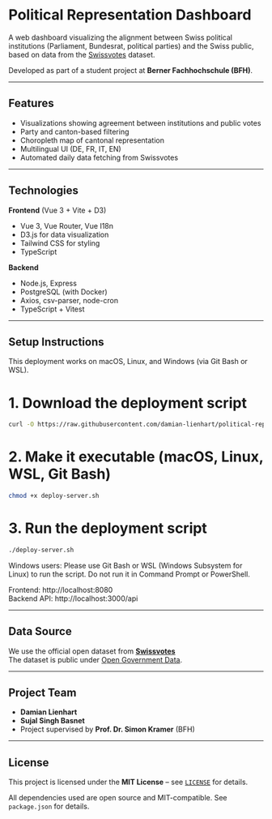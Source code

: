 # Political Representation Dashboard

A web dashboard visualizing the alignment between Swiss political institutions (Parliament, Bundesrat, political parties) and the Swiss public, based on data from the [Swissvotes](https://swissvotes.ch) dataset.

Developed as part of a student project at **Berner Fachhochschule (BFH)**.

---

##  Features

-  Visualizations showing agreement between institutions and public votes
-  Party and canton-based filtering
-  Choropleth map of cantonal representation
-  Multilingual UI (DE, FR, IT, EN)
-  Automated daily data fetching from Swissvotes

---

##  Technologies

**Frontend** (Vue 3 + Vite + D3)
- Vue 3, Vue Router, Vue I18n
- D3.js for data visualization
- Tailwind CSS for styling
- TypeScript

**Backend**
- Node.js, Express
- PostgreSQL (with Docker)
- Axios, csv-parser, node-cron
- TypeScript + Vitest

---

## Setup Instructions

This deployment works on macOS, Linux, and Windows (via Git Bash or WSL).


# 1. Download the deployment script
```bash
curl -O https://raw.githubusercontent.com/damian-lienhart/political-representation-dashboard/main/deploy-server.sh
```
# 2. Make it executable (macOS, Linux, WSL, Git Bash)
```bash
chmod +x deploy-server.sh
```
# 3. Run the deployment script
```bash
./deploy-server.sh
```
Windows users: Please use Git Bash or WSL (Windows Subsystem for Linux) to run the script.
Do not run it in Command Prompt or PowerShell.

Frontend: http://localhost:8080  
Backend API: http://localhost:3000/api

---

##  Data Source

We use the official open dataset from **[Swissvotes](https://swissvotes.ch/page/dataset/)**  
 The dataset is public under [Open Government Data](https://opendata.swiss/en/dataset/swissvotes).

---

##  Project Team

- **Damian Lienhart**
- **Sujal Singh Basnet**
- Project supervised by **Prof. Dr. Simon Kramer** (BFH)

---

##  License

This project is licensed under the **MIT License** – see [`LICENSE`](./LICENSE) for details.

All dependencies used are open source and MIT-compatible. See `package.json` for details.
